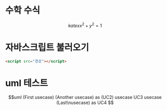 # 수학 수식
$$katex
x^2 + y^2 = 1
$$

# 자바스크립트 불러오기
  ```html
  <script src="경로"></script>
  ```

# uml 테스트
  $$uml
  (First usecase)
  (Another usecase) as (UC2)
  usecase UC3
  usecase (Last\nusecase) as UC4
  $$
